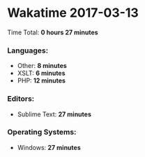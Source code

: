# Wakatime 2017-03-13

Time Total: **0 hours 27 minutes**

### Languages:
- Other: **8 minutes** 
- XSLT: **6 minutes** 
- PHP: **12 minutes** 

### Editors:
- Sublime Text: **27 minutes** 

### Operating Systems:
- Windows: **27 minutes** 

